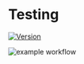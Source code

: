 # Testing

[![Version](https://img.shields.io/badge/version-v0.0.0-blue.svg?style=flat&logo=java)](https://github.com/your-username/your-repository)

![example workflow](https://github.com/github/docs/actions/workflows/update-badge.yml/badge.svg)
<!-- Other content of your README file goes here -->
